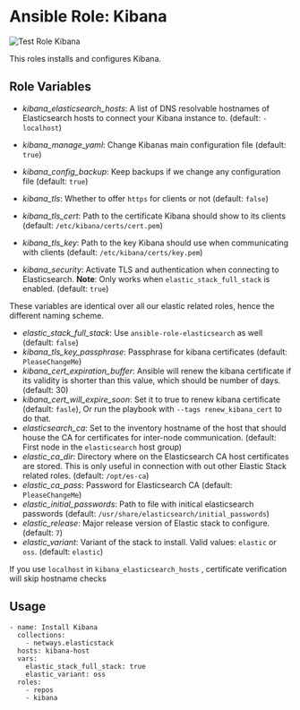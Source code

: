 Ansible Role: Kibana
=========

![Test Role Kibana](https://github.com/netways/ansible-collection-elasticstack/actions/workflows/test_role_kibana.yml/badge.svg)

This roles installs and configures Kibana.


Role Variables
--------------

* *kibana_elasticsearch_hosts*: A list of DNS resolvable hostnames of Elasticsearch hosts to connect your Kibana instance to. (default: `- localhost`)
* *kibana_manage_yaml*: Change Kibanas main configuration file (default: `true`)
* *kibana_config_backup*: Keep backups if we change any configuration file (default: `true`)
* *kibana_tls*: Whether to offer `https` for clients or not (default: `false`)
* *kibana_tls_cert*: Path to the certificate Kibana should show to its clients (default: `/etc/kibana/certs/cert.pem`)
* *kibana_tls_key*: Path to the key Kibana should use when communicating with clients (default: `/etc/kibana/certs/key.pem`)

* *kibana_security*: Activate TLS and authentication when connecting to Elasticsearch. **Note**: Only works when `elastic_stack_full_stack` is enabled. (default: `true`)

These variables are identical over all our elastic related roles, hence the different naming scheme.

* *elastic_stack_full_stack*: Use `ansible-role-elasticsearch` as well (default: `false`)
* *kibana_tls_key_passphrase*: Passphrase for kibana certificates (default: `PleaseChangeMe`)
* *kibana_cert_expiration_buffer*: Ansible will renew the kibana certificate if its validity is shorter than this value, which should be number of days. (default: 30)
* *kibana_cert_will_expire_soon*: Set it to true to renew kibana certificate (default: `fasle`), Or run the playbook with `--tags renew_kibana_cert` to do that.
* *elasticsearch_ca*: Set to the inventory hostname of the host that should house the CA for certificates for inter-node communication. (default: First node in the `elasticsearch` host group)
* *elastic_ca_dir*: Directory where on the Elasticsearch CA host certificates are stored. This is only useful in connection with out other Elastic Stack related roles. (default: `/opt/es-ca`)
* *elastic_ca_pass*: Password for Elasticsearch CA (default: `PleaseChangeMe`)
* *elastic_initial_passwords*: Path to file with initical elasticsearch passwords (default: `/usr/share/elasticsearch/initial_passwords`)
* *elastic_release*: Major release version of Elastic stack to configure. (default: `7`)
* *elastic_variant*: Variant of the stack to install. Valid values: `elastic` or `oss`. (default: `elastic`)

If you use `localhost` in `kibana_elasticsearch_hosts` , certificate verification will skip hostname checks

## Usage

```
- name: Install Kibana
  collections:
    - netways.elasticstack
  hosts: kibana-host
  vars:
    elastic_stack_full_stack: true
    elastic_variant: oss
  roles:
    - repos
    - kibana
```
